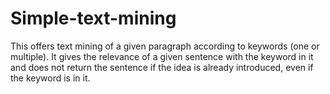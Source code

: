 # Simple-text-mining

This offers text mining of a given paragraph according to keywords (one or multiple). It gives the relevance of a given sentence with the keyword in it and does not return the sentence if the idea is already introduced, even if the keyword is in it.

